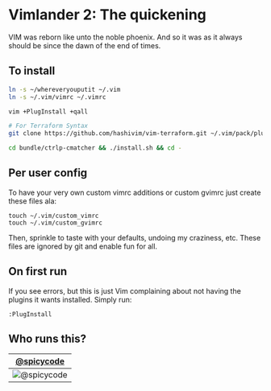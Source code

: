 # Vimlander 2: The quickening

VIM was reborn like unto the noble phoenix.  And so it was as it always should be since the dawn of the end of times.

## To install

```sh
ln -s ~/whereveryouputit ~/.vim
ln -s ~/.vim/vimrc ~/.vimrc

vim +PlugInstall +qall

# For Terraform Syntax
git clone https://github.com/hashivim/vim-terraform.git ~/.vim/pack/plugins/start/vim-terraform

cd bundle/ctrlp-cmatcher && ./install.sh && cd - 
```

## Per user config

To have your very own custom vimrc additions or custom gvimrc just create these files ala:

    touch ~/.vim/custom_vimrc
    touch ~/.vim/custom_gvimrc

Then, sprinkle to taste with your defaults, undoing my craziness, etc.  These files are ignored by git and enable fun for all.

## On first run

If you see errors, but this is just Vim complaining about not having the plugins it wants installed.   Simply run:

    :PlugInstall

## Who runs this?

| [@spicycode](https://github.com/spicycode)  |
|---|
| ![@spicycode](https://avatars.githubusercontent.com/u/222?s=280) |
